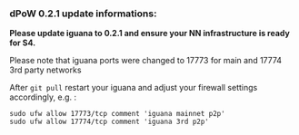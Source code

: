 ### dPoW 0.2.1 update informations:

<b>Please update iguana to 0.2.1 and ensure your NN infrastructure is ready for S4.</b>

Please note that iguana ports were changed to 17773 for main and 17774 3rd party networks

After `git pull` restart your iguana and adjust your firewall settings accordingly, e.g. :

```
sudo ufw allow 17773/tcp comment 'iguana mainnet p2p'
sudo ufw allow 17774/tcp comment 'iguana 3rd p2p'
```
